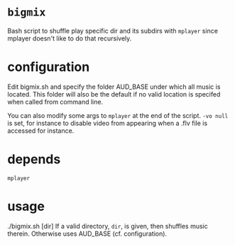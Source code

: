 `bigmix`
===
Bash script to shuffle play specific dir and its subdirs with `mplayer`
since mplayer doesn't like to do that recursively.


configuration
===
Edit bigmix.sh and specify the folder AUD\_BASE under which all music is
located.  This folder will also be the default if no valid location is
specifed when called from command line.

You can also modify some args to `mplayer` at the end of the script.
`-vo null` is set, for instance to disable video from appearing when a
.flv file is accessed for instance.


depends
===
`mplayer`


usage
===
./bigmix.sh [dir]
If a valid directory, `dir`, is given, then shuffles music therein.
Otherwise uses AUD\_BASE (cf. configuration).

